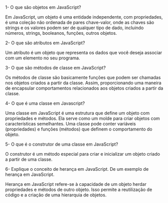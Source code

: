 1- O que são objetos em JavaScript?

Em JavaScript, um objeto é uma entidade independente, com propriedades, é uma coleção não ordenada de pares chave-valor, 
onde as chaves são strings e os valores podem ser de qualquer tipo de dado, incluindo números, strings, booleanos, 
funções, outros objetos.

2- O que são atributos em JavaScript?

 Um atributo é um objeto que representa os dados que você deseja associar com um elemento no seu programa.

 3- O que são métodos de classe em JavaScript?

 Os métodos de classe são basicamente funções que podem ser chamadas nos objetos criados a partir da classe. Assim, proporcionando uma maneira 
 de encapsular comportamentos relacionados aos objetos criados a partir da classe.

 4- O que é uma classe em Javascript?

 Uma classe em JavaScript é uma estrutura que define um objeto com propriedades e métodos. Ela serve como um molde para criar objetos 
 com características semelhantes. Uma classe pode conter variáveis (propriedades) e funções (métodos) que definem o comportamento do objeto.

5- O que é o construtor de uma classe em JavaScript?

O construtor é um método especial para criar e inicializar um objeto criado a partir de uma classe.

6- Explique o conceito de herança em JavaScript. De um exemplo de herança em JavaScript.

Herança em JavaScript refere-se à capacidade de um objeto herdar propriedades e métodos de outro objeto.
Isso permite a reutilização de código e a criação de uma hierarquia de objetos.



 
